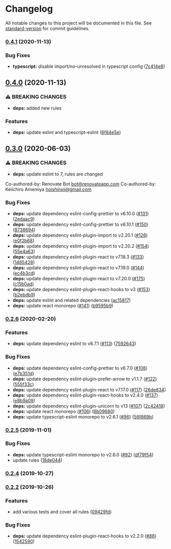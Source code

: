 # Changelog

All notable changes to this project will be documented in this file. See [standard-version](https://github.com/conventional-changelog/standard-version) for commit guidelines.

### [0.4.1](https://github.com/Hoishin/eslint-config-hoishin/compare/v0.4.0...v0.4.1) (2020-11-13)

### Bug Fixes

-   **typescript:** disable import/no-unresolved in typescript config ([7c414e8](https://github.com/Hoishin/eslint-config-hoishin/commit/7c414e8c615129db8242d94dbe93c7852273e6c6))

## [0.4.0](https://github.com/Hoishin/eslint-config-hoishin/compare/v0.3.0...v0.4.0) (2020-11-13)

### ⚠ BREAKING CHANGES

-   **deps:** added new rules

### Features

-   **deps:** update eslint and typescript-eslint ([6f84e5e](https://github.com/Hoishin/eslint-config-hoishin/commit/6f84e5eae851660303f4c8516471310e629f6b56))

## [0.3.0](https://github.com/Hoishin/eslint-config-hoishin/compare/v0.2.6...v0.3.0) (2020-06-03)

### ⚠ BREAKING CHANGES

-   **deps:** update eslint to 7, rules are changed

Co-authored-by: Renovate Bot <bot@renovateapp.com>
Co-authored-by: Keiichiro Amemiya <hoishinxii@gmail.com>

### Bug Fixes

-   **deps:** update dependency eslint-config-prettier to v6.10.0 ([#131](https://github.com/Hoishin/eslint-config-hoishin/issues/131)) ([2edaac9](https://github.com/Hoishin/eslint-config-hoishin/commit/2edaac9894f6ca74b302aab7ea8e6c5c1cc7bb39))
-   **deps:** update dependency eslint-config-prettier to v6.10.1 ([#150](https://github.com/Hoishin/eslint-config-hoishin/issues/150)) ([8738694](https://github.com/Hoishin/eslint-config-hoishin/commit/8738694b3e98538f0f2af61ae4e8f24a904fc156))
-   **deps:** update dependency eslint-plugin-import to v2.20.1 ([#126](https://github.com/Hoishin/eslint-config-hoishin/issues/126)) ([e0f2b68](https://github.com/Hoishin/eslint-config-hoishin/commit/e0f2b6848bd860670c895bb0a0a7d280e60abbd6))
-   **deps:** update dependency eslint-plugin-import to v2.20.2 ([#154](https://github.com/Hoishin/eslint-config-hoishin/issues/154)) ([55e4a63](https://github.com/Hoishin/eslint-config-hoishin/commit/55e4a636eda4341f836d4ed855478da8faa7d9fa))
-   **deps:** update dependency eslint-plugin-react to v7.18.3 ([#133](https://github.com/Hoishin/eslint-config-hoishin/issues/133)) ([1465428](https://github.com/Hoishin/eslint-config-hoishin/commit/1465428f80b1e5df267cb62ae832bf233fde0e98))
-   **deps:** update dependency eslint-plugin-react to v7.19.0 ([#144](https://github.com/Hoishin/eslint-config-hoishin/issues/144)) ([ec4b3cd](https://github.com/Hoishin/eslint-config-hoishin/commit/ec4b3cd2adc8b7c7dfa1415b4076550576afcb39))
-   **deps:** update dependency eslint-plugin-react to v7.20.0 ([#175](https://github.com/Hoishin/eslint-config-hoishin/issues/175)) ([c15b0ad](https://github.com/Hoishin/eslint-config-hoishin/commit/c15b0ad7d583281d7923d99c62d1757abe014f41))
-   **deps:** update dependency eslint-plugin-react-hooks to v3 ([#153](https://github.com/Hoishin/eslint-config-hoishin/issues/153)) ([b2ebdb9](https://github.com/Hoishin/eslint-config-hoishin/commit/b2ebdb9879f31dd4c3b031acd0ac7d0181906538))
-   **deps:** update eslint and related dependencies ([ac15817](https://github.com/Hoishin/eslint-config-hoishin/commit/ac15817fec27ccd017e56aa436fe97719c6b46c6))
-   **deps:** update react monorepo ([#141](https://github.com/Hoishin/eslint-config-hoishin/issues/141)) ([b9595b9](https://github.com/Hoishin/eslint-config-hoishin/commit/b9595b9d69a6439ff187d6552496ef2407c73e21))

### [0.2.6](https://github.com/Hoishin/eslint-config-hoishin/compare/v0.2.5...v0.2.6) (2020-02-20)

### Features

-   **deps:** update dependency eslint to v6.7.1 ([#113](https://github.com/Hoishin/eslint-config-hoishin/issues/113)) ([7592643](https://github.com/Hoishin/eslint-config-hoishin/commit/7592643937ba62b3dc67a7e286d1777b1eadae12))

### Bug Fixes

-   **deps:** update dependency eslint-config-prettier to v6.7.0 ([#108](https://github.com/Hoishin/eslint-config-hoishin/issues/108)) ([e7b351d](https://github.com/Hoishin/eslint-config-hoishin/commit/e7b351d22d89430c49df3e6c41130d0effc9bf6e))
-   **deps:** update dependency eslint-plugin-prefer-arrow to v1.1.7 ([#122](https://github.com/Hoishin/eslint-config-hoishin/issues/122)) ([555f33c](https://github.com/Hoishin/eslint-config-hoishin/commit/555f33c7a22ecf205915cd38fd592baae2c09b0e))
-   **deps:** update dependency eslint-plugin-react to v7.17.0 ([#117](https://github.com/Hoishin/eslint-config-hoishin/issues/117)) ([26de834](https://github.com/Hoishin/eslint-config-hoishin/commit/26de83467eebf7b59ad3822a2bfe3e5e0106cf94))
-   **deps:** update dependency eslint-plugin-react-hooks to v2.4.0 ([#137](https://github.com/Hoishin/eslint-config-hoishin/issues/137)) ([e8b9a09](https://github.com/Hoishin/eslint-config-hoishin/commit/e8b9a09c1513cef2d1882add46d56a5cd35191b8))
-   **deps:** update dependency eslint-plugin-unicorn to v13 ([#107](https://github.com/Hoishin/eslint-config-hoishin/issues/107)) ([2c42418](https://github.com/Hoishin/eslint-config-hoishin/commit/2c42418b95fa68aec7b6751c4148d644bef3b55a))
-   **deps:** update react monorepo ([#106](https://github.com/Hoishin/eslint-config-hoishin/issues/106)) ([6b09680](https://github.com/Hoishin/eslint-config-hoishin/commit/6b09680b8cab7538b351a6e24b38afaaa589ced2))
-   **deps:** update typescript-eslint monorepo to v2.6.1 ([#96](https://github.com/Hoishin/eslint-config-hoishin/issues/96)) ([56f869b](https://github.com/Hoishin/eslint-config-hoishin/commit/56f869b29dd912fa69e4f0d3bcc5fb848d320181))

### [0.2.5](https://github.com/Hoishin/eslint-config-hoishin/compare/v0.2.4...v0.2.5) (2019-11-01)

### Bug Fixes

-   **deps:** update typescript-eslint monorepo to v2.6.0 ([#92](https://github.com/Hoishin/eslint-config-hoishin/issues/92)) ([df79f54](https://github.com/Hoishin/eslint-config-hoishin/commit/df79f54bedbac626051f5ca48e6e28b4978aeb18))
-   update rules ([18de044](https://github.com/Hoishin/eslint-config-hoishin/commit/18de044f6ae3185795a64c376afff0e5ad1adf2e))

### [0.2.4](https://github.com/Hoishin/eslint-config-hoishin/compare/v0.2.3...v0.2.4) (2019-10-27)

### [0.2.2](https://github.com/Hoishin/eslint-config-hoishin/compare/v0.2.1...v0.2.2) (2019-10-26)

### Features

-   add various tests and cover all rules ([09429fd](https://github.com/Hoishin/eslint-config-hoishin/commit/09429fdc02a7dd79cc797bf2564441bafec459a9))

### Bug Fixes

-   **deps:** update dependency eslint-plugin-react-hooks to v2.2.0 ([#86](https://github.com/Hoishin/eslint-config-hoishin/issues/86)) ([1542590](https://github.com/Hoishin/eslint-config-hoishin/commit/1542590b5136df1842c0c43f192c6bbe41f5b866))
